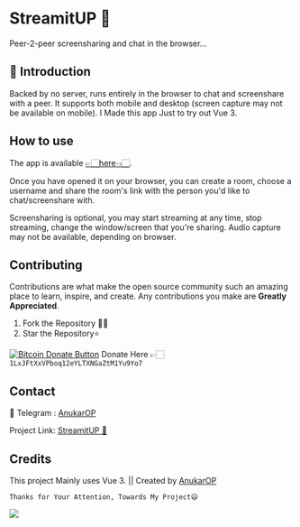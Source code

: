 # StreamitUP 🚀

Peer-2-peer screensharing and chat in the browser...

## 💎 Introduction

Backed by no server, runs entirely in the browser to chat and screenshare with a peer. It supports both mobile and desktop (screen capture may not be available on mobile). I Made this app Just to try out Vue 3.

## How to use

The app is available [👉🏻here👈🏻](https://streamitup.vercel.app/).

Once you have opened it on your browser, you can create a room, choose a username and share the room's link with the person you'd like to chat/screenshare with.

Screensharing is optional, you may start streaming at any time, stop streaming, change the window/screen that you're sharing. Audio capture may not be available, depending on browser.

## Contributing

Contributions are what make the open source community such an amazing place to learn, inspire, and create. Any contributions you make are **Greatly Appreciated**.

1. Fork the Repository 🤝🏻
2. Star the Repository⭐

<a href="bitcoin:1LxJFtXxVPboq12eYLTXNGaZtM1Yu9Yo7">![Bitcoin Donate Button](https://www.drupal.org/files/project-images/bitcoindonate.png)</a> Donate Here 👉🏻`1LxJFtXxVPboq12eYLTXNGaZtM1Yu9Yo7`

## Contact
🚀 Telegram : [AnukarOP](telegram.me/AnukarOP)

Project Link: [StreamitUP 🚀](https://github.com/AnukarOP/StreamitUP)

## Credits

This project Mainly uses Vue 3. || Created by [AnukarOP](https://github.com/AnukarOP)

```Thanks for Your Attention, Towards My Project😃```
  

<p>
                                         <img src=https://visitor-badge.laobi.icu/badge?page_id=AnukarOP.readme />
</p>

